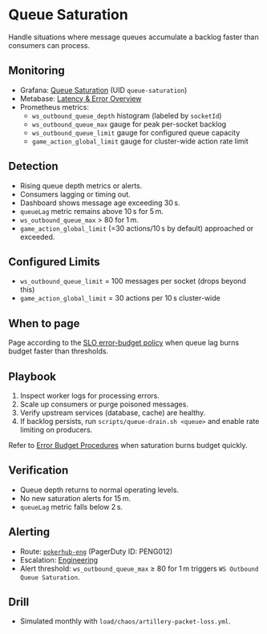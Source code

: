 # Queue Saturation

Handle situations where message queues accumulate a backlog faster than consumers can process.

## Monitoring
- Grafana: [Queue Saturation](https://grafana.pokerhub.example/d/queue-saturation) (UID `queue-saturation`)
- Metabase: [Latency & Error Overview](https://metabase.pokerhub.example/dashboard/latency-error-overview)
- Prometheus metrics:
  - `ws_outbound_queue_depth` histogram (labeled by `socketId`)
  - `ws_outbound_queue_max` gauge for peak per-socket backlog
  - `ws_outbound_queue_limit` gauge for configured queue capacity
  - `game_action_global_limit` gauge for cluster-wide action rate limit

## Detection
- Rising queue depth metrics or alerts.
- Consumers lagging or timing out.
- Dashboard shows message age exceeding 30 s.
- `queueLag` metric remains above 10 s for 5 m.
- `ws_outbound_queue_max` > 80 for 1 m.
- `game_action_global_limit` (=30 actions/10 s by default) approached or exceeded.

## Configured Limits
- `ws_outbound_queue_limit` = 100 messages per socket (drops beyond this)
- `game_action_global_limit` = 30 actions per 10 s cluster-wide

## When to page
Page according to the [SLO error-budget policy](../SLOs.md#error-budget-handling) when queue lag burns budget faster than thresholds.

## Playbook
1. Inspect worker logs for processing errors.
2. Scale up consumers or purge poisoned messages.
3. Verify upstream services (database, cache) are healthy.
4. If backlog persists, run `scripts/queue-drain.sh <queue>` and enable rate limiting on producers.

Refer to [Error Budget Procedures](../error-budget-procedures.md) when saturation burns budget quickly.

## Verification
- Queue depth returns to normal operating levels.
- No new saturation alerts for 15 m.
- `queueLag` metric falls below 2 s.

## Alerting
- Route: [`pokerhub-eng`](../../metrics/alert-routes.md#pokerhub-eng) (PagerDuty ID: PENG012)
- Escalation: [Engineering](https://pokerhub.pagerduty.com/escalation_policies/PDEF456)
- Alert threshold: `ws_outbound_queue_max` ≥ 80 for 1 m triggers `WS Outbound Queue Saturation`.

## Drill
- Simulated monthly with `load/chaos/artillery-packet-loss.yml`.
